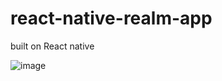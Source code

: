 # react-native-realm-app

built on React native



![image](https://user-images.githubusercontent.com/65802201/193473698-05cad306-d2c4-470a-9aa8-27b88993147f.png)

